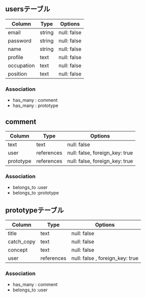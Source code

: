 ## usersテーブル

| Column    | Type       | Options       |
| ----------| ---------- | ------------- |
| email     | string     | null: false   |
| password  | string     | null: false   |
| name      | string     | null: false   |
| profile   | text       | null: false   |
| occupation| text       | null: false   |
| position  | text       | null: false   |

### Association
- has_many : comment
- has_many : prototype

## comment

| Column    | Type       | Options                        |
| --------- | ---------- | ------------------------------ |
| text      | text       | null: false                    |          
| user      | references | null: false, foreign_key: true |
| prototype | references | null: false, foreign_key: true |         

### Association
- belongs_to :user
- belongs_to :prototype


## prototypeテーブル

| Column     | Type       | Options                        |
| ---------- | ---------- | ------------------------------ |
| title      | text       | null: false                    |          
| catch_copy | text       | null: false                    |
| concept    | text       | null: false                    |                 
| user       | references | null: false , foreign_key: true|

### Association
- has_many : comment
- belongs_to :user
